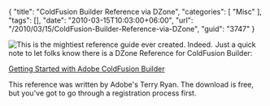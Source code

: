 {
	"title": "ColdFusion Builder Reference via DZone",
	"categories": [
		"Misc"
	],
	"tags": [],
	"date": "2010-03-15T10:03:00+06:00",
	"url": "/2010/03/15/ColdFusion-Builder-Reference-via-DZone",
	"guid": "3747"
}

<img src="https://static.raymondcamden.com/images/cfjedi/Screen shot 2010-03-15 at 8.49.51 AM.png" align="left" style="margin-right:5px" title="This is the mightiest reference guide ever created. Indeed." /> Just a quick note to let folks know there is a DZone Reference for ColdFusion Builder:

<a href="http://refcardz.dzone.com/refcardz/getting-started-adobe?oid=hom19601">Getting Started with Adobe ColdFusion Builder</a>

This reference was written by Adobe's Terry Ryan. The download is free, but you've got to go through a registration process first.
<br clear="left">